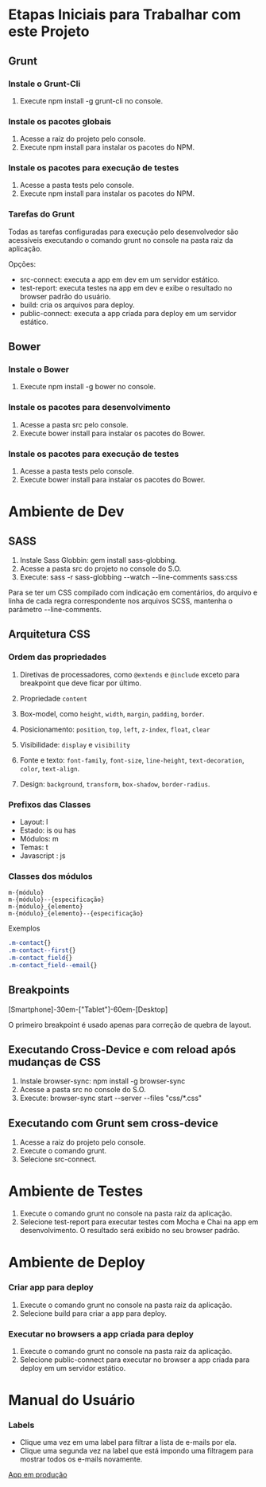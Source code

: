 Etapas Iniciais para Trabalhar com este Projeto
===============

Grunt
---------------

### Instale o Grunt-Cli

1. Execute npm install -g grunt-cli no console.

### Instale os pacotes globais

1. Acesse a raiz do projeto pelo console.
2. Execute npm install para instalar os pacotes do NPM.

### Instale os pacotes para execução de testes

1. Acesse a pasta tests pelo console.
2. Execute npm install para instalar os pacotes do NPM.

### Tarefas do Grunt

Todas as tarefas configuradas para execução pelo desenvolvedor são acessíveis executando o comando grunt no console na pasta raiz da aplicação.

Opções:

* src-connect: executa a app em dev em um servidor estático.
* test-report: executa testes na app em dev e exibe o resultado no browser padrão do usuário.
* build: cria os arquivos para deploy.
* public-connect: executa a app criada para deploy em um servidor estático.

Bower
---------------
### Instale o Bower

1. Execute npm install -g bower no console.

### Instale os pacotes para desenvolvimento

1. Acesse a pasta src pelo console.
2. Execute bower install para instalar os pacotes do Bower.

### Instale os pacotes para execução de testes

1. Acesse a pasta tests pelo console.
2. Execute bower install para instalar os pacotes do Bower.

Ambiente de Dev
================

SASS
------------------

1. Instale Sass Globbin: gem install sass-globbing.
2. Acesse a pasta src do projeto no console do S.O.
3. Execute: sass -r sass-globbing --watch --line-comments sass:css

Para se ter um CSS compilado com indicação em comentários, do arquivo e linha de cada regra correspondente nos arquivos SCSS, mantenha o parâmetro --line-comments.

Arquitetura CSS
-----------------

### Ordem das propriedades

1. Diretivas de processadores, como ```@extends``` e ```@include``` exceto para breakpoint que deve ficar por último.

2. Propriedade ```content```

3. Box-model, como ```height```, ```width```, ```margin```, ```padding```, ```border```.

4. Posicionamento: ```position```, ```top```, ```left```, ```z-index```, ```float```, ```clear```

5. Visibilidade: ```display``` e ```visibility```

6. Fonte e texto: ```font-family```, ```font-size```, ```line-height```, ```text-decoration```, ```color```, ```text-align```.

7. Design: ```background```, ```transform```, ```box-shadow```, ```border-radius```.

### Prefixos das Classes

* Layout: l
* Estado: is ou has
* Módulos: m
* Temas: t
* Javascript : js

### Classes dos módulos

```
m-{módulo}
m-{módulo}--{especificação}
m-{módulo}_{elemento}
m-{módulo}_{elemento}--{especificação}
```
Exemplos

```css
.m-contact{}
.m-contact--first{}
.m-contact_field{}
.m-contact_field--email{}
```

Breakpoints
-----------------

[Smartphone]-30em-["Tablet"]-60em-[Desktop]

O primeiro breakpoint é usado apenas para correção de quebra de layout.

Executando Cross-Device e com reload após mudanças de CSS
-------------------

1. Instale browser-sync: npm install -g browser-sync
2. Acesse a pasta src no console do S.O.
3. Execute: browser-sync start --server --files "css/*.css"

Executando com Grunt sem cross-device
------------------

1. Acesse a raiz do projeto pelo console.
2. Execute o comando grunt.
3. Selecione src-connect.

Ambiente de Testes
============

1. Execute o comando grunt no console na pasta raiz da aplicação.
2. Selecione test-report para executar testes com Mocha e Chai na app em desenvolvimento. O resultado será exibido no seu browser padrão.

Ambiente de Deploy
============

### Criar app para deploy

1. Execute o comando grunt no console na pasta raiz da aplicação.
2. Selecione build para criar a app para deploy.

### Executar no browsers a app criada para deploy

1. Execute o comando grunt no console na pasta raiz da aplicação.
2. Selecione public-connect para executar no browser a app criada para deploy em um servidor estático.

Manual do Usuário
================

### Labels

* Clique uma vez em uma label para filtrar a lista de e-mails por ela.
* Clique uma segunda vez na label que está impondo uma filtragem para mostrar todos os e-mails novamente.

[App em produção](http://www.yuricamara.com.br/projetos/mail-app/)
